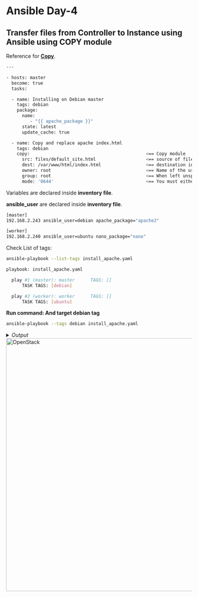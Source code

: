 # Ansible Day-4

## Transfer files from Controller to Instance using Ansible using COPY module

Reference for **[Copy](https://docs.ansible.com/ansible/latest/collections/ansible/builtin/copy_module.html#examples)**.

```bash
---

- hosts: master
  become: true
  tasks:

  - name: Installing on Debian master
    tags: debian
    package:
      name:
         - "{{ apache_package }}"
      state: latest
      update_cache: true

  - name: Copy and replace apache index.html
    tags: debian
    copy:                                            <== Copy module
      src: files/default_site.html                   <== source of file
      dest: /var/www/html/index.html                 <== destination insidde the instance. You can rename it by changing the final file name.
      owner: root                                    <== Name of the user that should own the filesystem object, as would be fed to chown.
      group: root                                    <== When left unspecified, it uses the current group of the current user unless you are root, in which case it can preserve the previous ownership.
      mode: '0644'                                   <== You must either add a leading zero so that Ansible’s YAML parser knows it is an octal number (like 0644 or 01777) or quote it (like '644' or '1777')    
```

Variables are declared inside **inventory file**.

**ansible_user** are declared inside **inventory file**.

```bash
[master]
192.168.2.243 ansible_user=debian apache_package="apache2"

[worker]
192.168.2.240 ansible_user=ubuntu nano_package="nano"
```

Check List of tags:
```bash
ansible-playbook --list-tags install_apache.yaml
```

```bash
playbook: install_apache.yaml

  play #1 (master): master      TAGS: []
      TASK TAGS: [debian]

  play #2 (worker): worker      TAGS: []
      TASK TAGS: [ubuntu]

```


**Run command: And target debian tag**
```bash
ansible-playbook --tags debian install_apache.yaml
```

<details>
  <summary><i>Output</i></summary>
$${\color{green}Output:}$$

```bash
PLAY [master] **********************************************************************************************************

TASK [Gathering Facts] *************************************************************************************************
ok: [192.168.2.243]

TASK [Installing on Debian master] *************************************************************************************
ok: [192.168.2.243]

TASK [Copy and replace apache index.html] ******************************************************************************
changed: [192.168.2.243]

PLAY [worker] **********************************************************************************************************

TASK [Gathering Facts] *************************************************************************************************
ok: [192.168.2.240]

PLAY RECAP *************************************************************************************************************
192.168.2.240              : ok=1    changed=0    unreachable=0    failed=0    skipped=0    rescued=0    ignored=0
192.168.2.243              : ok=3    changed=1    unreachable=0    failed=0    skipped=0    rescued=0    ignored=0

```
</details>

<img width="685" alt="OpenStack" src="https://github.com/famasboy888/ansible-configuration-management/assets/23441168/25857b14-952b-4e73-b87f-9c54e51c07f9">






